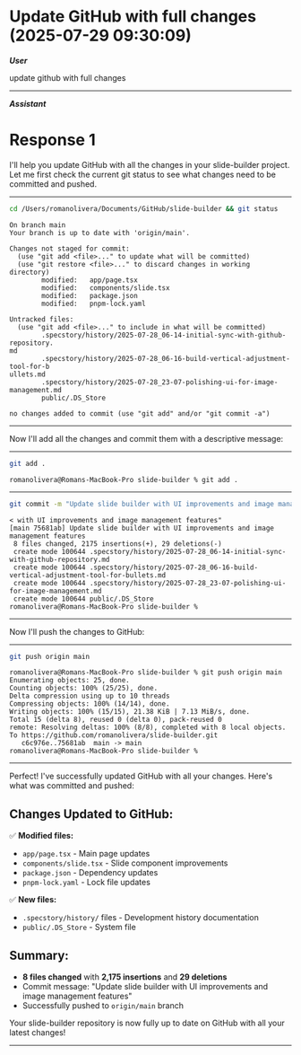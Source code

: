 <!-- Generated by SpecStory -->

# Update GitHub with full changes (2025-07-29 09:30:09)

_**User**_

update github with full changes

---

_**Assistant**_

# Response 1

I'll help you update GitHub with all the changes in your slide-builder project. Let me first check the current git status to see what changes need to be committed and pushed.


---

```bash
cd /Users/romanolivera/Documents/GitHub/slide-builder && git status
```

```
On branch main
Your branch is up to date with 'origin/main'.

Changes not staged for commit:
  (use "git add <file>..." to update what will be committed)
  (use "git restore <file>..." to discard changes in working directory)
        modified:   app/page.tsx
        modified:   components/slide.tsx
        modified:   package.json
        modified:   pnpm-lock.yaml

Untracked files:
  (use "git add <file>..." to include in what will be committed)
        .specstory/history/2025-07-28_06-14-initial-sync-with-github-repository.
md
        .specstory/history/2025-07-28_06-16-build-vertical-adjustment-tool-for-b
ullets.md
        .specstory/history/2025-07-28_23-07-polishing-ui-for-image-management.md
        public/.DS_Store

no changes added to commit (use "git add" and/or "git commit -a")

```

---

Now I'll add all the changes and commit them with a descriptive message:


---

```bash
git add .
```

```
romanolivera@Romans-MacBook-Pro slide-builder % git add .
```

---

```bash
git commit -m "Update slide builder with UI improvements and image management features"
```

```
< with UI improvements and image management features"
[main 75681ab] Update slide builder with UI improvements and image management features
 8 files changed, 2175 insertions(+), 29 deletions(-)
 create mode 100644 .specstory/history/2025-07-28_06-14-initial-sync-with-github-repository.md
 create mode 100644 .specstory/history/2025-07-28_06-16-build-vertical-adjustment-tool-for-bullets.md
 create mode 100644 .specstory/history/2025-07-28_23-07-polishing-ui-for-image-management.md
 create mode 100644 public/.DS_Store
romanolivera@Romans-MacBook-Pro slide-builder %
```

---

Now I'll push the changes to GitHub:


---

```bash
git push origin main
```

```
romanolivera@Romans-MacBook-Pro slide-builder % git push origin main
Enumerating objects: 25, done.
Counting objects: 100% (25/25), done.
Delta compression using up to 10 threads
Compressing objects: 100% (14/14), done.
Writing objects: 100% (15/15), 21.38 KiB | 7.13 MiB/s, done.
Total 15 (delta 8), reused 0 (delta 0), pack-reused 0
remote: Resolving deltas: 100% (8/8), completed with 8 local objects.
To https://github.com/romanolivera/slide-builder.git
   c6c976e..75681ab  main -> main
romanolivera@Romans-MacBook-Pro slide-builder %
```

---

Perfect! I've successfully updated GitHub with all your changes. Here's what was committed and pushed:

## Changes Updated to GitHub:

✅ **Modified files:**
- `app/page.tsx` - Main page updates
- `components/slide.tsx` - Slide component improvements  
- `package.json` - Dependency updates
- `pnpm-lock.yaml` - Lock file updates

✅ **New files:**
- `.specstory/history/` files - Development history documentation
- `public/.DS_Store` - System file

## Summary:
- **8 files changed** with **2,175 insertions** and **29 deletions**
- Commit message: "Update slide builder with UI improvements and image management features"
- Successfully pushed to `origin/main` branch

Your slide-builder repository is now fully up to date on GitHub with all your latest changes!

---

